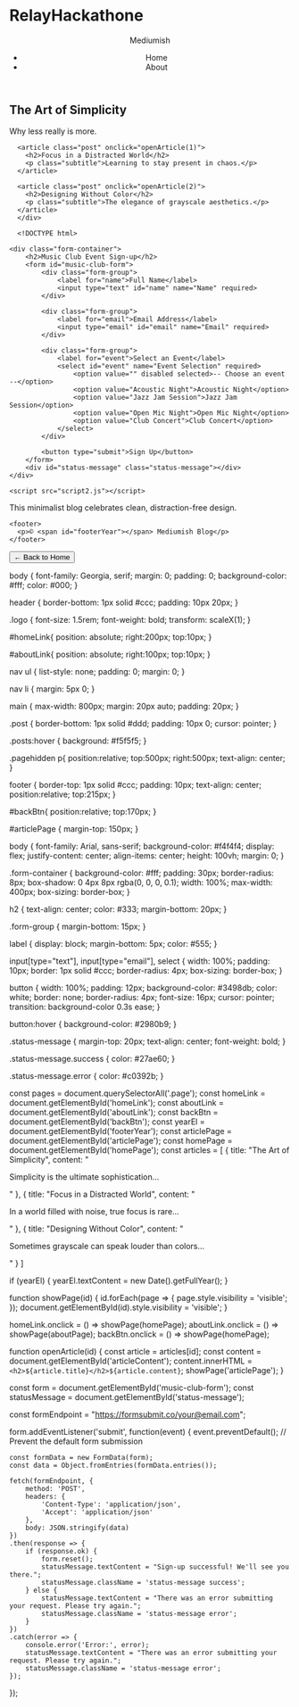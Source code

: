 # RelayHackathone


<!DOCTYPE html>
<html lang="en">
<head>
  <meta charset="UTF-8">
  <meta name="viewport" content="width=device-width, initial-scale=1.0">
  <title>Mediumish Blog</title>
  <link rel="stylesheet" href="style.css">
</head>
<body>
  <header>
    <div class="logo">Mediumish</div>
    <nav>
      <ul>
        <li><a id="homeLink">Home</a></li>
        <li><a id="aboutLink">About</a></li>
      </ul>
    </nav>
  </header>

  <main  id="homePage" class="page">
    <section class="posts">
        <div id="articleContent">
      <article class="post" onclick="openArticle(0)">
        <h2>The Art of Simplicity</h2>
        <p class="subtitle">Why less really is more.</p>
      </article>

      <article class="post" onclick="openArticle(1)">
        <h2>Focus in a Distracted World</h2>
        <p class="subtitle">Learning to stay present in chaos.</p>
      </article>

      <article class="post" onclick="openArticle(2)">
        <h2>Designing Without Color</h2>
        <p class="subtitle">The elegance of grayscale aesthetics.</p>
      </article>
      </div>

      <!DOCTYPE html>
<html lang="en">
<head>
    <meta charset="UTF-8">
    <meta name="viewport" content="width=device-width, initial-scale=1.0">
    <title>Music Club Event Sign-up</title>
    <link rel="stylesheet" href="style2.css">
</head>
<body>

    <div class="form-container">
        <h2>Music Club Event Sign-up</h2>
        <form id="music-club-form">
            <div class="form-group">
                <label for="name">Full Name</label>
                <input type="text" id="name" name="Name" required>
            </div>
            
            <div class="form-group">
                <label for="email">Email Address</label>
                <input type="email" id="email" name="Email" required>
            </div>
            
            <div class="form-group">
                <label for="event">Select an Event</label>
                <select id="event" name="Event Selection" required>
                    <option value="" disabled selected>-- Choose an event --</option>
                    <option value="Acoustic Night">Acoustic Night</option>
                    <option value="Jazz Jam Session">Jazz Jam Session</option>
                    <option value="Open Mic Night">Open Mic Night</option>
                    <option value="Club Concert">Club Concert</option>
                </select>
            </div>
            
            <button type="submit">Sign Up</button>
        </form>
        <div id="status-message" class="status-message"></div>
    </div>

    <script src="script2.js"></script>
</body>
</html>

  </main>

  <section id="aboutLink" class="pagehidden">
    <p>This minimalist blog celebrates clean, distraction-free design.</p>
  </section>

  <section id="articlePage" class="page hidden">
    
    <footer>
      <p>© <span id="footerYear"></span> Mediumish Blog</p>
    </footer>
  </section>
   <button id="backBtn">← Back to Home</button>

  <script src="script.js"></script>
</body>
</html>

body {
  font-family: Georgia, serif;
  margin: 0;
  padding: 0;
  background-color: #fff;
  color: #000;
}

header {
  border-bottom: 1px solid #ccc;
  padding: 10px 20px;
}

.logo {
  font-size: 1.5rem;
  font-weight: bold;
  transform: scaleX(1);
}

#homeLink{
    position: absolute;
    right:200px;
    top:10px;
}

#aboutLink{
    position: absolute;
    right:100px;
    top:10px;
}

nav ul {
  list-style: none;
  padding: 0;
  margin: 0;
}

nav li {
  margin: 5px 0;
}

main {
  max-width: 800px;
  margin: 20px auto;
  padding: 20px;
}

.post {
  border-bottom: 1px solid #ddd;
  padding: 10px 0;
  cursor: pointer;
}

.posts:hover {
  background: #f5f5f5;
}

.pagehidden p{
  position:relative;
  top:500px;
  right:500px;
  text-align: center;
}

footer {
  border-top: 1px solid #ccc;
  padding: 10px;
  text-align: center;
  position:relative;
     top:215px;
}

#backBtn{
     position:relative;
     top:170px;
}

#articlePage {
  margin-top: 150px;
}

body {
    font-family: Arial, sans-serif;
    background-color: #f4f4f4;
    display: flex;
    justify-content: center;
    align-items: center;
    height: 100vh;
    margin: 0;
}

.form-container {
    background-color: #fff;
    padding: 30px;
    border-radius: 8px;
    box-shadow: 0 4px 8px rgba(0, 0, 0, 0.1);
    width: 100%;
    max-width: 400px;
    box-sizing: border-box;
}

h2 {
    text-align: center;
    color: #333;
    margin-bottom: 20px;
}

.form-group {
    margin-bottom: 15px;
}

label {
    display: block;
    margin-bottom: 5px;
    color: #555;
}

input[type="text"],
input[type="email"],
select {
    width: 100%;
    padding: 10px;
    border: 1px solid #ccc;
    border-radius: 4px;
    box-sizing: border-box;
}

button {
    width: 100%;
    padding: 12px;
    background-color: #3498db;
    color: white;
    border: none;
    border-radius: 4px;
    font-size: 16px;
    cursor: pointer;
    transition: background-color 0.3s ease;
}

button:hover {
    background-color: #2980b9;
}

.status-message {
    margin-top: 20px;
    text-align: center;
    font-weight: bold;
}

.status-message.success {
    color: #27ae60;
}

.status-message.error {
    color: #c0392b;
}



const pages = document.querySelectorAll('.page');
const homeLink = document.getElementById('homeLink');
const aboutLink = document.getElementById('aboutLink');
const backBtn = document.getElementById('backBtn');
const yearEl = document.getElementById('footerYear');
const articlePage = document.getElementById('articlePage');
const homePage = document.getElementById('homePage');
const articles = [
  {
    title: "The Art of Simplicity",
    content: "<p>Simplicity is the ultimate sophistication...</p>"
  },
  {
    title: "Focus in a Distracted World",
    content: "<p>In a world filled with noise, true focus is rare...</p>"
  },
  {
    title: "Designing Without Color",
    content: "<p>Sometimes grayscale can speak louder than colors...</p>"
  }
]

if (yearEl) {
  yearEl.textContent = new Date().getFullYear();
}

function showPage(id) {
  id.forEach(page => {
    page.style.visibility = 'visible';
  });
  document.getElementById(id).style.visibility = 'visible';
}

homeLink.onclick = () => showPage(homePage);
aboutLink.onclick = () => showPage(aboutPage);
backBtn.onclick = () => showPage(homePage);

function openArticle(id) {
  const article = articles[id];
  const content = document.getElementById('articleContent');
  content.innerHTML = `<h2>${article.title}</h2>${article.content}`;
  showPage('articlePage');
}

const form = document.getElementById('music-club-form');
const statusMessage = document.getElementById('status-message');

const formEndpoint = "https://formsubmit.co/your@email.com"; 

form.addEventListener('submit', function(event) {
    event.preventDefault(); // Prevent the default form submission

    const formData = new FormData(form);
    const data = Object.fromEntries(formData.entries());
    
    fetch(formEndpoint, {
        method: 'POST',
        headers: {
            'Content-Type': 'application/json',
            'Accept': 'application/json'
        },
        body: JSON.stringify(data)
    })
    .then(response => {
        if (response.ok) {
            form.reset(); 
            statusMessage.textContent = "Sign-up successful! We'll see you there.";
            statusMessage.className = 'status-message success';
        } else {
            statusMessage.textContent = "There was an error submitting your request. Please try again.";
            statusMessage.className = 'status-message error';
        }
    })
    .catch(error => {
        console.error('Error:', error);
        statusMessage.textContent = "There was an error submitting your request. Please try again.";
        statusMessage.className = 'status-message error';
    });
});

